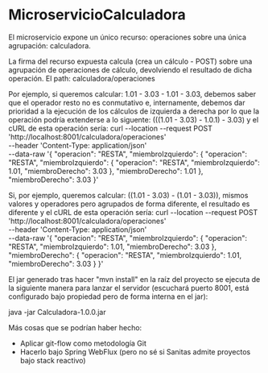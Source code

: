 # MicroservicioCalculadora

El microservicio expone un único recurso: operaciones sobre una única agrupación: calculadora.


La firma del recurso expuesta calcula (crea un cálculo - POST) sobre una agrupación de operaciones de cálculo, devolviendo el resultado de dicha operación. El path: calculadora/operaciones

Por ejemplo, si queremos calcular: 1.01 - 3.03 - 1.01 - 3.03, debemos saber que el operador resto no es conmutativo e, internamente, debemos dar prioridad a la ejecución de los cálculos de izquierda a derecha por lo que la operación podría extenderse a lo siguente: (((1.01 - 3.03) - 1.0.1) - 3.03) y el cURL de esta operación sería:
curl --location --request POST 'http://localhost:8001/calculadora/operaciones' \
--header 'Content-Type: application/json' \
--data-raw '{
	"operacion": "RESTA",
	"miembroIzquierdo": {
		"operacion": "RESTA",
		"miembroIzquierdo": {
			"operacion": "RESTA",
			"miembroIzquierdo": 1.01,
			"miembroDerecho": 3.03
		},
		"miembroDerecho": 1.01
	},
	"miembroDerecho": 3.03
}'


Si, por ejemplo, queremos calcular: ((1.01 - 3.03) - (1.01 - 3.03)), mismos valores y operadores pero agrupados de forma diferente, el resultado es diferente y el cURL de esta operación sería:
curl --location --request POST 'http://localhost:8001/calculadora/operaciones' \
--header 'Content-Type: application/json' \
--data-raw '{
	"operacion": "RESTA",
	"miembroIzquierdo": {
		"operacion": "RESTA",
		"miembroIzquierdo": 1.01,
		"miembroDerecho": 3.03
	},
	"miembroDerecho":  {
		"operacion": "RESTA",
		"miembroIzquierdo": 1.01,
		"miembroDerecho": 3.03
	}
}'


El jar generado tras hacer "mvn install" en la raíz del proyecto se ejecuta de la siguiente manera para lanzar el servidor (escuchará puerto 8001, está configurado bajo propiedad pero de forma interna en el jar):

java -jar Calculadora-1.0.0.jar



Más cosas que se podrían haber hecho:
 - Aplicar git-flow como metodología Git
 - Hacerlo bajo Spring WebFlux (pero no sé si Sanitas admite proyectos bajo stack reactivo)